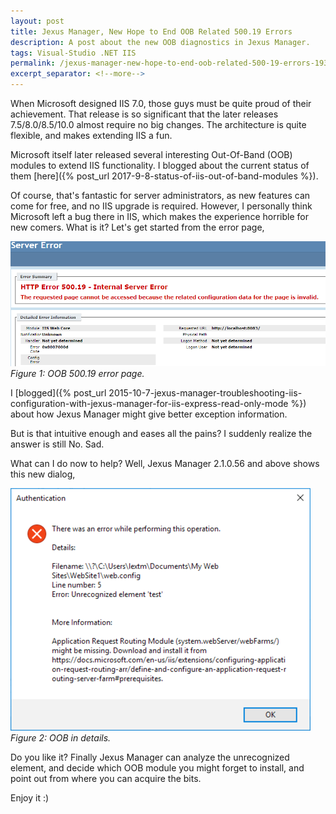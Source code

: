 ```yaml
---
layout: post
title: Jexus Manager, New Hope to End OOB Related 500.19 Errors
description: A post about the new OOB diagnostics in Jexus Manager.
tags: Visual-Studio .NET IIS
permalink: /jexus-manager-new-hope-to-end-oob-related-500-19-errors-193854de0d4d
excerpt_separator: <!--more-->
---
```


When Microsoft designed IIS 7.0, those guys must be quite proud of their achievement. That release is so significant that the later releases 7.5/8.0/8.5/10.0 almost require no big changes. The architecture is quite flexible, and makes extending IIS a fun.
<!--more-->
Microsoft itself later released several interesting Out-Of-Band (OOB) modules to extend IIS functionality. I blogged about the current status of them [here]({% post_url 2017-9-8-status-of-iis-out-of-band-modules %}).

Of course, that's fantastic for server administrators, as new features can come for free, and no IIS upgrade is required.
However, I personally think Microsoft left a bug there in IIS, which makes the experience horrible for new comers. What is it? Let's get started from the error page,

![img-description](/images/500-19.png)
_Figure 1: OOB 500.19 error page._

I [blogged]({% post_url 2015-10-7-jexus-manager-troubleshooting-iis-configuration-with-jexus-manager-for-iis-express-read-only-mode %}) about how Jexus Manager might give better exception information.

But is that intuitive enough and eases all the pains? I suddenly realize the answer is still No. Sad.

What can I do now to help? Well, Jexus Manager 2.1.0.56 and above shows this new dialog,

![img-description](/images/oob-dialog.png)
_Figure 2: OOB in details._

Do you like it? Finally Jexus Manager can analyze the unrecognized element, and decide which OOB module you might forget to install, and point out from where you can acquire the bits.

Enjoy it :)
